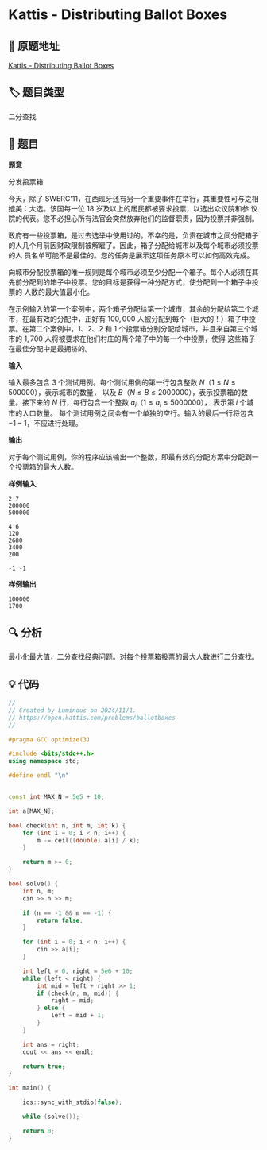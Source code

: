 # Kattis - Distributing Ballot Boxes

## 🚀 原题地址
[Kattis - Distributing Ballot Boxes](https://open.kattis.com/problems/ballotboxes)

## 🏷️ 题目类型

二分查找

## 📜 题目

**题意**

分发投票箱

今天，除了 SWERC'11，在西班牙还有另一个重要事件在举行，其重要性可与之相媲美：大选。该国每一位 $18$ 岁及以上的居民都被要求投票，以选出众议院和参
议院的代表。您不必担心所有法官会突然放弃他们的监督职责，因为投票并非强制。

政府有一些投票箱，是过去选举中使用过的。不幸的是，负责在城市之间分配箱子的人几个月前因财政限制被解雇了。因此，箱子分配给城市以及每个城市必须投票的人
员名单可能不是最佳的。您的任务是展示这项任务原本可以如何高效完成。

向城市分配投票箱的唯一规则是每个城市必须至少分配一个箱子。每个人必须在其先前分配到的箱子中投票。您的目标是获得一种分配方式，使分配到一个箱子中投票的
人数的最大值最小化。

在示例输入的第一个案例中，两个箱子分配给第一个城市，其余的分配给第二个城市，在最有效的分配中，正好有 $100,000$ 人被分配到每个（巨大的！）箱子中投
票。在第二个案例中，$1、2、2$ 和 $1$ 个投票箱分别分配给城市，并且来自第三个城市的 $1,700$ 人将被要求在他们村庄的两个箱子中的每一个中投票，使得
这些箱子在最佳分配中是最拥挤的。

**输入**

输入最多包含 $3$ 个测试用例。每个测试用例的第一行包含整数 $N$（$1 \leq N \leq 500000$），表示城市的数量，
以及 $B$（$N \leq B \leq 2000000$），表示投票箱的数量。接下来的 $N$ 行，每行包含一个整数 $a_{i}$（$1 \leq a_{i} \leq 5000000$），
表示第 $i$ 个城市的人口数量。
每个测试用例之间会有一个单独的空行。输入的最后一行将包含 $-1 -1$，不应进行处理。

**输出**

对于每个测试用例，你的程序应该输出一个整数，即最有效的分配方案中分配到一个投票箱的最大人数。

**样例输入**

```text
2 7
200000
500000

4 6
120
2680
3400
200

-1 -1
```

**样例输出**

```text
100000
1700
```

## 🔍 分析

最小化最大值，二分查找经典问题。对每个投票箱投票的最大人数进行二分查找。

## 💡 代码

```C++
//
// Created by Luminous on 2024/11/1.
// https://open.kattis.com/problems/ballotboxes
//

#pragma GCC optimize(3)

#include <bits/stdc++.h>
using namespace std;

#define endl "\n"


const int MAX_N = 5e5 + 10;

int a[MAX_N];

bool check(int n, int m, int k) {
    for (int i = 0; i < n; i++) {
        m -= ceil((double) a[i] / k);
    }

    return m >= 0;
}

bool solve() {
    int n, m;
    cin >> n >> m;

    if (n == -1 && m == -1) {
        return false;
    }

    for (int i = 0; i < n; i++) {
        cin >> a[i];
    }

    int left = 0, right = 5e6 + 10;
    while (left < right) {
        int mid = left + right >> 1;
        if (check(n, m, mid)) {
            right = mid;
        } else {
            left = mid + 1;
        }
    }

    int ans = right;
    cout << ans << endl;

    return true;
}

int main() {

    ios::sync_with_stdio(false);

    while (solve());

    return 0;
}
```